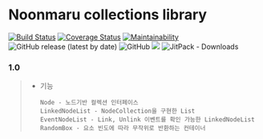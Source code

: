 # Noonmaru collections library
[![Build Status](https://travis-ci.org/noonmaru/collections.svg?branch=master)](https://travis-ci.org/noonmaru/collections)
[![Coverage Status](https://coveralls.io/repos/github/noonmaru/collections/badge.svg?branch=master)](https://coveralls.io/github/noonmaru/collections?branch=master)
[![Maintainability](https://api.codeclimate.com/v1/badges/62488473d09f07d0935a/maintainability)](https://codeclimate.com/github/noonmaru/collections/maintainability)
![GitHub release (latest by date)](https://img.shields.io/github/v/release/noonmaru/collections)
![GitHub](https://img.shields.io/github/license/noonmaru/collections)
[![](https://jitpack.io/v/noonmaru/collections.svg)](https://jitpack.io/#noonmaru/collections)
![JitPack - Downloads](https://img.shields.io/jitpack/dm/github/noonmaru/collections)

### 1.0
> * 기능
> 	```
>   Node - 노드기반 컬렉션 인터페이스
>   LinkedNodeList - NodeCollection을 구현한 List
>   EventNodeList - Link, Unlink 이벤트를 확인 가능한 LinkedNodeList
>   RandomBox - 요소 빈도에 따라 무작위로 반환하는 컨테이너
>   ```
